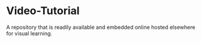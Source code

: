 # Video-Tutorial
A repository that is readily available and embedded online hosted elsewhere for visual learning.
